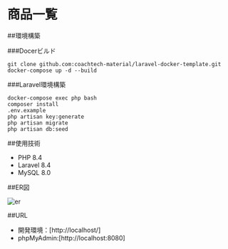 # 商品一覧

##環境構築  

###Docerビルド  
```  
git clone github.com:coachtech-material/laravel-docker-template.git
docker-compose up -d --build  
``` 

###Laravel環境構築    
```  
docker-compose exec php bash  
composer install  
.env.example  
php artisan key:generate  
php artisan migrate  
php artisan db:seed  
```  

##使用技術  

* PHP 8.4  
* Laravel 8.4  
* MySQL 8.0  

##ER図

![er](https://github.com/user-attachments/assets/63671674-b6c9-4c2e-b1af-8c1f05ec9e33)

##URL  

* 開発環境：[http://localhost/]  
* phpMyAdmin:[http://localhost:8080]


